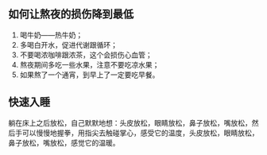 ## 如何让熬夜的损伤降到最低

1. 喝牛奶——热牛奶；
2. 多喝白开水，促进代谢跟循环；
3. 不要喝浓咖啡跟浓茶，这个会损伤心血管；
4. 熬夜期间多吃一些水果，注意不要吃凉水果；
5. 如果熬了一个通宵，到早上了一定要吃早餐。

## 快速入睡

躺在床上之后放松，自己默默地想：头皮放松，眼睛放松，鼻子放松，嘴放松，然后手可以慢慢地握拳，用指尖去触碰掌心，感受它的温度，头皮放松，眼睛放松，鼻子放松，嘴放松，感觉它的温暖。